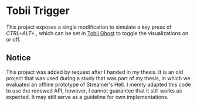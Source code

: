 # Tobii Trigger

This project exposes a single modification to simulate a key press of _CTRL+ALT+._, which can be set in [Tobii Ghost](https://gaming.tobii.com/software/ghost/) to toggle the visualizations on or off.

## Notice

This project was added by request after I handed in my thesis. 
It is an old project that was used during a study that was part of my thesis, in which we evaluated an offline prototype of Streamer's Hell. 
I merely adapted this code to use the renewed API, however, I cannot guarantee that it still works as expected. 
It may still serve as a guideline for own implementations.
